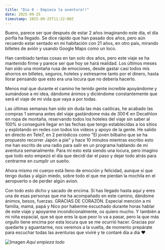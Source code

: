 ```yaml
--- 
title: "Dia 0 - Empieza la aventura!!" 
date: 2025-09-25
timestamp: 2025-09-25T11:22:00Z
---
```



Bueno, parece ser que después de estar 2 años imaginando este día, el día porfía ha llegado. Se dice rápido que han pasado dos años, pero aún recuerdo estar sentado en mi habitación con 21 años, en otro país, mirando billetes de avión y usando Google Maps como un loco. 

Han cambiado tantas cosas en tan solo dos años, pero este viaje se ha mantenido firme y parece ser que hoy se hará realidad. Los últimos meses han sido una montaña rusa de emociones, desde gastar casi todos mis ahorros en billetes, seguros, hoteles y estresarme tanto por el dinero, hasta llorar pensando que esto era una locura que no debería hacerlo. 

Menos mal que durante el camino he tenido gente increíble apoyándome y sumándose a mi idea, dándome ánimos y diciéndome constantemente que será el viaje de mi vida que vaya a por todas. 

Las últimas semanas han sido sin duda las más caóticas, he acabado las compras 1 semana antes del viaje gastándome más de 300 € en Decathlon en ropa de montaña, reservando todos los hoteles del viaje sin saber al 100% si conseguiré llegar en las fechas que tengo establecidas a los sitios y explotando en redes con todos los videos y apoyo de la gente. He salido en directo en Tele7, en 2 periódicos como "El joven bilbaíno que se ha propuesto recorrer Japón a pie" y hace 10 minutos mientras escribo esto me han escrito de una radio para salir en un programa hablando de mi aventura semanalmente. Para mí esto está siendo una locura, pero imagino que todo esto empezó el día que decidí dar el paso y dejar todo atrás para centrarme en cumplir un sueño. 

Ahora mismo mi cuerpo está lleno de emoción y felicidad, aunque sí que tengo dudas y algún miedo, sobre todo el que me pierdan la mochila en el aeropuerto o de perder algún avion. 

Con todo esto dicho y sacado de encima. Si has llegado hasta aquí y eres una de esas personas que me ha acompañado en este camino, dándome ánimos, besos, fuerzas. GRACIAS DE CORAZÓN. 
Especial mención a mi familia, mamá, papá y Nico por haberme escuchado durante horas hablar de este viaje y apoyarme incondicionalmente, os quiero mucho. 
Y también a mi niña espacial, que sé que eres la que peor lo va a pasar, pero la que más orgullo tiene encima por esta locura que se me ocurrió hacer. Gracias por quedarte y aguantarme, nos veremos a la vuelta, de momento prepárate para escuchar todas las aventuras que viviré y te contaré día a día ❤️

![Imagen](/journal_img/imagen_1.png)
*Aqui empieza todo*